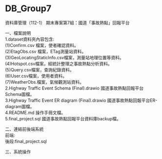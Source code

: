 # DB_Group7
資料庫管理（112-1） 期末專案第7組：國道「事故熱點」回報平台

一、檔案說明
<br>
1.dataset資料夾內容包含:
<br>
(1)Confirm.csv 檔案，使者確認資料。
<br>
(2)EtagObs.csv 檔案，ETag測量站資料。
<br>
(3)GeoLocatingStaticInfo.csv檔案，測量站地理位置等資料。
<br>
(4)Hotspot.csv檔案，經統計整理之事故熱點分析資料。
<br>
(5)Query.csv檔案，查詢紀錄資料。
<br>
(6)User.csv檔案，使用者資料。
<br>
(7)WeatherObs.檔案，氣候觀測站資料。
<br>
2.Highway Traffic Event Schema (Final).drawio 國道事故熱點回報平台Schema圖檔。
<br>
3.Highway Traffic Event ER diagram (Final).drawio 國道事故熱點回報平台ER-diagram圖檔。
<br>
4.README.md 操作手冊文檔。
<br>
5.final_project.sql 國道事故熱點回報平台資料庫backup檔。
<br>


二、連結前後端系統
<br>
前端:
<br>
後段:final_project.sql
<br>

三、系統操作
